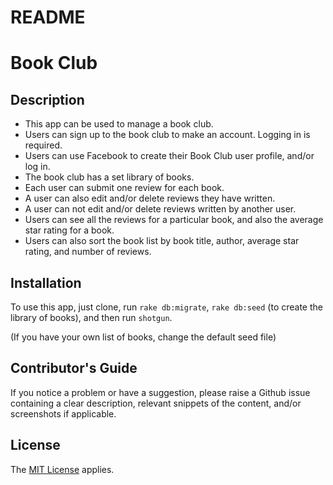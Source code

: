 # README

# Book Club


## Description

* This app can be used to manage a book club.
* Users can sign up to the book club to make an account. Logging in is required.
* Users can use Facebook to create their Book Club user profile, and/or log in.
* The book club has a set library of books.
* Each user can submit one review for each book.
* A user can also edit and/or delete reviews they have written.
* A user can not edit and/or delete reviews written by another user.
* Users can see all the reviews for a particular book, and also the average star rating for a book.
* Users can also sort the book list by book title, author, average star rating, and number of reviews.


## Installation

To use this app, just clone, run `rake db:migrate`, `rake db:seed` (to create the library of books), and then run `shotgun`.

(If you have your own list of books, change the default seed file)


## Contributor's Guide

If you notice a problem or have a suggestion, please raise a Github issue containing a clear description, relevant snippets of the content, and/or screenshots if applicable.


## License
<p>The <a href='https://opensource.org/licenses/MIT' title='MIT License'>MIT License</a> applies. </p>

